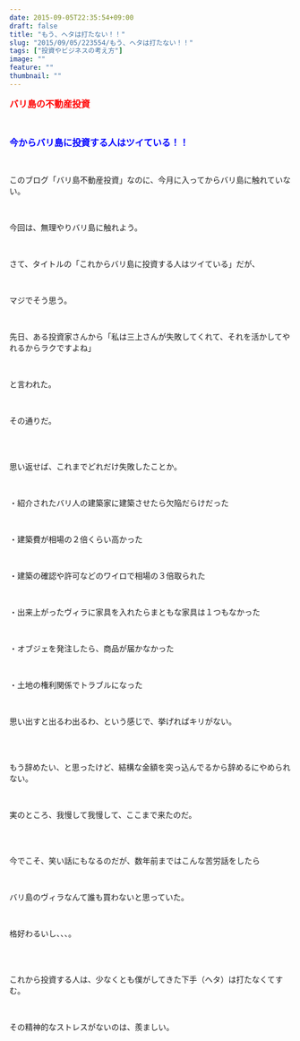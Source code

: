 ```yaml
---
date: 2015-09-05T22:35:54+09:00
draft: false
title: "もう、ヘタは打たない！！"
slug: "2015/09/05/223554/もう、ヘタは打たない！！"
tags: ["投資やビジネスの考え方"]
image: ""
feature: ""
thumbnail: ""
---
```

<p><font color="#ff0000" size="3"><strong>バリ島の不動産投資</strong></font></p><br/><p><font color="#0000ff" size="3"><strong>今からバリ島に投資する人はツイている！！</strong></font></p><br/><p>このブログ「バリ島不動産投資」なのに、今月に入ってからバリ島に触れていない。</p><br/><p>今回は、無理やりバリ島に触れよう。</p><br/><p>さて、タイトルの「これからバリ島に投資する人はツイている」だが、</p><br/><p>マジでそう思う。</p><br/><p>先日、ある投資家さんから「私は三上さんが失敗してくれて、それを活かしてやれるからラクですよね」</p><br/><p>と言われた。</p><br/><p>その通りだ。</p><br/><br/><p>思い返せば、これまでどれだけ失敗したことか。</p><br/><p>・紹介されたバリ人の建築家に建築させたら欠陥だらけだった</p><br/><p>・建築費が相場の２倍くらい高かった</p><br/><p>・建築の確認や許可などのワイロで相場の３倍取られた</p><br/><p>・出来上がったヴィラに家具を入れたらまともな家具は１つもなかった</p><br/><p>・オブジェを発注したら、商品が届かなかった</p><br/><p>・土地の権利関係でトラブルになった</p><br/><p>思い出すと出るわ出るわ、という感じで、挙げればキリがない。</p><br/><br/><p>もう辞めたい、と思ったけど、結構な金額を突っ込んでるから辞めるにやめられない。</p><br/><p>実のところ、我慢して我慢して、ここまで来たのだ。</p><br/><br/><p>今でこそ、笑い話にもなるのだが、数年前まではこんな苦労話をしたら</p><br/><p>バリ島のヴィラなんて誰も買わないと思っていた。</p><br/><p>格好わるいし、、、。</p><br/><br/><p>これから投資する人は、少なくとも僕がしてきた下手（ヘタ）は打たなくてすむ。</p><br/><p>その精神的なストレスがないのは、羨ましい。</p><br/><br/><br/><br/>

